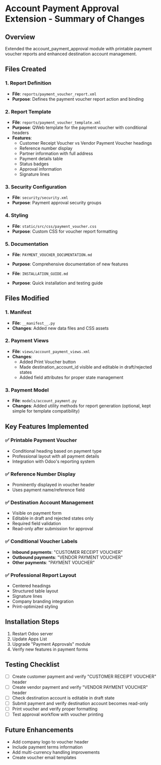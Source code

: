 # Account Payment Approval Extension - Summary of Changes

## Overview
Extended the account_payment_approval module with printable payment voucher reports and enhanced destination account management.

## Files Created

### 1. Report Definition
- **File**: `reports/payment_voucher_report.xml`
- **Purpose**: Defines the payment voucher report action and binding

### 2. Report Template  
- **File**: `reports/payment_voucher_template.xml`
- **Purpose**: QWeb template for the payment voucher with conditional headers
- **Features**:
  - Customer Receipt Voucher vs Vendor Payment Voucher headings
  - Reference number display
  - Partner information with full address
  - Payment details table
  - Status badges
  - Approval information
  - Signature lines

### 3. Security Configuration
- **File**: `security/security.xml`
- **Purpose**: Payment approval security groups

### 4. Styling
- **File**: `static/src/css/payment_voucher.css`
- **Purpose**: Custom CSS for voucher report formatting

### 5. Documentation
- **File**: `PAYMENT_VOUCHER_DOCUMENTATION.md`
- **Purpose**: Comprehensive documentation of new features

- **File**: `INSTALLATION_GUIDE.md`
- **Purpose**: Quick installation and testing guide

## Files Modified

### 1. Manifest
- **File**: `__manifest__.py`
- **Changes**: Added new data files and CSS assets

### 2. Payment Views
- **File**: `views/account_payment_views.xml`
- **Changes**: 
  - Added Print Voucher button
  - Made destination_account_id visible and editable in draft/rejected states
  - Added field attributes for proper state management

### 3. Payment Model
- **File**: `models/account_payment.py`
- **Changes**: Added utility methods for report generation (optional, kept simple for template compatibility)

## Key Features Implemented

### ✅ Printable Payment Voucher
- Conditional heading based on payment type
- Professional layout with all payment details
- Integration with Odoo's reporting system

### ✅ Reference Number Display
- Prominently displayed in voucher header
- Uses payment name/reference field

### ✅ Destination Account Management
- Visible on payment form
- Editable in draft and rejected states only
- Required field validation
- Read-only after submission for approval

### ✅ Conditional Voucher Labels
- **Inbound payments**: "CUSTOMER RECEIPT VOUCHER"
- **Outbound payments**: "VENDOR PAYMENT VOUCHER"  
- **Other payments**: "PAYMENT VOUCHER"

### ✅ Professional Report Layout
- Centered headings
- Structured table layout
- Signature lines
- Company branding integration
- Print-optimized styling

## Installation Steps
1. Restart Odoo server
2. Update Apps List  
3. Upgrade "Payment Approvals" module
4. Verify new features in payment forms

## Testing Checklist
- [ ] Create customer payment and verify "CUSTOMER RECEIPT VOUCHER" header
- [ ] Create vendor payment and verify "VENDOR PAYMENT VOUCHER" header
- [ ] Check destination account is editable in draft state
- [ ] Submit payment and verify destination account becomes read-only
- [ ] Print voucher and verify proper formatting
- [ ] Test approval workflow with voucher printing

## Future Enhancements
- Add company logo to voucher header
- Include payment terms information
- Add multi-currency handling improvements
- Create voucher email templates
